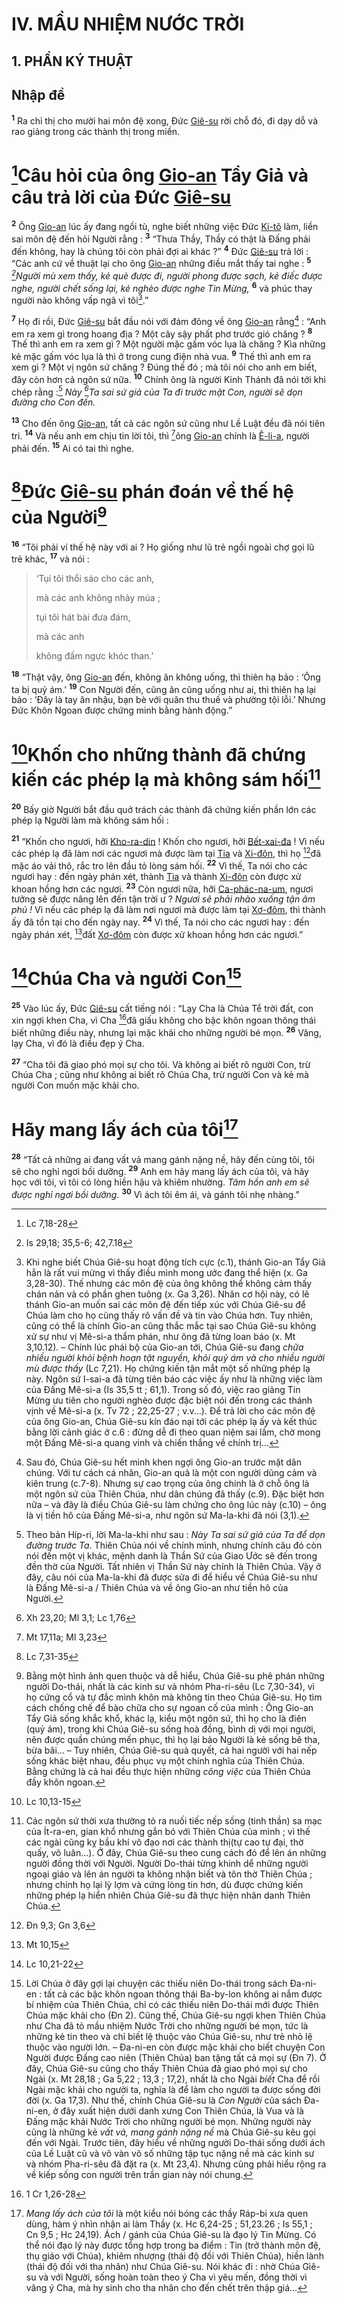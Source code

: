 # IV. MẦU NHIỆM NƯỚC TRỜI

## 1. PHẦN KÝ THUẬT

## Nhập đề
<sup><b>1</b></sup> Ra chỉ thị cho mười hai môn đệ xong, Đức [Giê-su]() rời chỗ đó, đi dạy dỗ và rao giảng trong các thành thị trong miền.

# [^1@-b30d5399-1b8e-47f0-91b8-494bacaf8152]Câu hỏi của ông [Gio-an]() Tẩy Giả và câu trả lời của Đức [Giê-su]()
<sup><b>2</b></sup> Ông [Gio-an]() lúc ấy đang ngồi tù, nghe biết những việc Đức [Ki-tô]() làm, liền sai môn đệ đến hỏi Người rằng : <sup><b>3</b></sup> “Thưa Thầy, Thầy có thật là Đấng phải đến không, hay là chúng tôi còn phải đợi ai khác ?” <sup><b>4</b></sup> Đức [Giê-su]() trả lời : “Các anh cứ về thuật lại cho ông [Gio-an]() những điều mắt thấy tai nghe : <sup><b>5</b></sup> *[^2@-b30d5399-1b8e-47f0-91b8-494bacaf8152]Người mù xem thấy, kẻ què được đi, người phong được sạch, kẻ điếc được nghe, người chết sống lại, kẻ nghèo được nghe Tin Mừng,* <sup><b>6</b></sup> và phúc thay người nào không vấp ngã vì tôi[^1-b30d5399-1b8e-47f0-91b8-494bacaf8152].”

<sup><b>7</b></sup> Họ đi rồi, Đức [Giê-su]() bắt đầu nói với đám đông về ông [Gio-an]() rằng[^2-b30d5399-1b8e-47f0-91b8-494bacaf8152] : “Anh em ra xem gì trong hoang địa ? Một cây sậy phất phơ trước gió chăng ? <sup><b>8</b></sup> Thế thì anh em ra xem gì ? Một người mặc gấm vóc lụa là chăng ? Kìa những kẻ mặc gấm vóc lụa là thì ở trong cung điện nhà vua. <sup><b>9</b></sup> Thế thì anh em ra xem gì ? Một vị ngôn sứ chăng ? Đúng thế đó ; mà tôi nói cho anh em biết, đây còn hơn cả ngôn sứ nữa. <sup><b>10</b></sup> Chính ông là người Kinh Thánh đã nói tới khi chép rằng :[^3-b30d5399-1b8e-47f0-91b8-494bacaf8152] *Này [^3@-b30d5399-1b8e-47f0-91b8-494bacaf8152]Ta sai sứ giả của Ta đi trước mặt Con, người sẽ dọn đường cho Con đến.*

<sup><b>13</b></sup> Cho đến ông [Gio-an](), tất cả các ngôn sứ cũng như Lề Luật đều đã nói tiên tri. <sup><b>14</b></sup> Và nếu anh em chịu tin lời tôi, thì [^4@-b30d5399-1b8e-47f0-91b8-494bacaf8152]ông [Gio-an]() chính là [Ê-li-a](), người phải đến. <sup><b>15</b></sup> Ai có tai thì nghe.

# [^5@-b30d5399-1b8e-47f0-91b8-494bacaf8152]Đức [Giê-su]() phán đoán về thế hệ của Người[^6-b30d5399-1b8e-47f0-91b8-494bacaf8152]
<sup><b>16</b></sup> “Tôi phải ví thế hệ này với ai ? Họ giống như lũ trẻ ngồi ngoài chợ gọi lũ trẻ khác, <sup><b>17</b></sup> và nói :

> ‘Tụi tôi thổi sáo cho các anh,
>
> mà các anh không nhảy múa ;
>
> tụi tôi hát bài đưa đám,
>
> mà các anh
>
> không đấm ngực khóc than.’

<sup><b>18</b></sup> “Thật vậy, ông [Gio-an]() đến, không ăn không uống, thì thiên hạ bảo : ‘Ông ta bị quỷ ám.’ <sup><b>19</b></sup> Con Người đến, cũng ăn cũng uống như ai, thì thiên hạ lại bảo : ‘Đây là tay ăn nhậu, bạn bè với quân thu thuế và phường tội lỗi.’ Nhưng Đức Khôn Ngoan được chứng minh bằng hành động.”

# [^6@-b30d5399-1b8e-47f0-91b8-494bacaf8152]Khốn cho những thành đã chứng kiến các phép lạ mà không sám hối[^7-b30d5399-1b8e-47f0-91b8-494bacaf8152]
<sup><b>20</b></sup> Bấy giờ Người bắt đầu quở trách các thành đã chứng kiến phần lớn các phép lạ Người làm mà không sám hối :

<sup><b>21</b></sup> “Khốn cho ngươi, hỡi [Kho-ra-din]() ! Khốn cho ngươi, hỡi [Bết-xai-đa]() ! Vì nếu các phép lạ đã làm nơi các ngươi mà được làm tại [Tia]() và [Xi-đôn](), thì họ [^7@-b30d5399-1b8e-47f0-91b8-494bacaf8152]đã mặc áo vải thô, rắc tro lên đầu tỏ lòng sám hối. <sup><b>22</b></sup> Vì thế, Ta nói cho các ngươi hay : đến ngày phán xét, thành [Tia]() và thành [Xi-đôn]() còn được xử khoan hồng hơn các ngươi. <sup><b>23</b></sup> Còn ngươi nữa, hỡi [Ca-phác-na-um](), ngươi tưởng sẽ được nâng lên đến tận trời ư ? *Ngươi sẽ phải nhào xuống tận âm phủ !* Vì nếu các phép lạ đã làm nơi ngươi mà được làm tại [Xơ-đôm](), thì thành ấy đã tồn tại cho đến ngày nay. <sup><b>24</b></sup> Vì thế, Ta nói cho các ngươi hay : đến ngày phán xét, [^8@-b30d5399-1b8e-47f0-91b8-494bacaf8152]đất [Xơ-đôm]() còn được xử khoan hồng hơn các ngươi.”

# [^9@-b30d5399-1b8e-47f0-91b8-494bacaf8152]Chúa Cha và người Con[^8-b30d5399-1b8e-47f0-91b8-494bacaf8152]
<sup><b>25</b></sup> Vào lúc ấy, Đức [Giê-su]() cất tiếng nói : “Lạy Cha là Chúa Tể trời đất, con xin ngợi khen Cha, vì Cha [^10@-b30d5399-1b8e-47f0-91b8-494bacaf8152]đã giấu không cho bậc khôn ngoan thông thái biết những điều này, nhưng lại mặc khải cho những người bé mọn. <sup><b>26</b></sup> Vâng, lạy Cha, vì đó là điều đẹp ý Cha.

<sup><b>27</b></sup> “Cha tôi đã giao phó mọi sự cho tôi. Và không ai biết rõ người Con, trừ Chúa Cha ; cũng như không ai biết rõ Chúa Cha, trừ người Con và kẻ mà người Con muốn mặc khải cho.

# Hãy mang lấy ách của tôi[^9-b30d5399-1b8e-47f0-91b8-494bacaf8152]
<sup><b>28</b></sup> “Tất cả những ai đang vất vả mang gánh nặng nề, hãy đến cùng tôi, tôi sẽ cho nghỉ ngơi bồi dưỡng. <sup><b>29</b></sup> Anh em hãy mang lấy ách của tôi, và hãy học với tôi, vì tôi có lòng hiền hậu và khiêm nhường. *Tâm hồn anh em sẽ được nghỉ ngơi bồi dưỡng.* <sup><b>30</b></sup> Vì ách tôi êm ái, và gánh tôi nhẹ nhàng.”

[^1-b30d5399-1b8e-47f0-91b8-494bacaf8152]: Khi nghe biết Chúa Giê-su hoạt động tích cực (c.1), thánh Gio-an Tẩy Giả hẳn là rất vui mừng vì thấy điều mình mong ước đang thể hiện (x. Ga 3,28-30). Thế nhưng các môn đệ của ông không thể không cảm thấy chán nản và có phần ghen tuông (x. Ga 3,26). Nhân cơ hội này, có lẽ thánh Gio-an muốn sai các môn đệ đến tiếp xúc với Chúa Giê-su để Chúa làm cho họ cũng thấy rõ vấn đề và tin vào Chúa hơn. Tuy nhiên, cũng có thể là chính Gio-an cũng thắc mắc tại sao Chúa Giê-su không xử sự như vị Mê-si-a thẩm phán, như ông đã từng loan báo (x. Mt 3,10.12). – Chính lúc phái bộ của Gio-an tới, Chúa Giê-su đang *chữa nhiều người khỏi bệnh hoạn tật nguyền, khỏi quỷ ám và cho nhiều người mù được thấy* (Lc 7,21). Họ chứng kiến tận mắt một số những phép lạ này. Ngôn sứ I-sai-a đã từng tiên báo các việc ấy như là những việc làm của Đấng Mê-si-a (Is 35,5 tt ; 61,1). Trong số đó, việc rao giảng Tin Mừng ưu tiên cho người nghèo được đặc biệt nói đến trong các thánh vịnh về Mê-si-a (x. Tv 72 ; 22,25-27 ; v.v...). Để trả lời cho các môn đệ của ông Gio-an, Chúa Giê-su kín đáo nại tới các phép lạ ấy và kết thúc bằng lời cảnh giác ở c.6 : đừng dễ đi theo quan niệm sai lầm, chờ mong một Đấng Mê-si-a quang vinh và chiến thắng về chính trị...
[^2-b30d5399-1b8e-47f0-91b8-494bacaf8152]: Sau đó, Chúa Giê-su hết mình khen ngợi ông Gio-an trước mặt dân chúng. Với tư cách cá nhân, Gio-an quả là một con người dũng cảm và kiên trung (c.7-8). Nhưng sự cao trọng của ông chính là ở chỗ ông là một ngôn sứ của Thiên Chúa, như dân chúng đã thấy (c.9). Đặc biệt hơn nữa – và đây là điều Chúa Giê-su làm chứng cho ông lúc này (c.10) – ông là vị tiền hô của Đấng Mê-si-a, như ngôn sứ Ma-la-khi đã nói (3,1).
[^3-b30d5399-1b8e-47f0-91b8-494bacaf8152]: Theo bản Híp-ri, lời Ma-la-khi như sau : *Này Ta sai sứ giả của Ta để dọn đường trước Ta*. Thiên Chúa nói về chính mình, nhưng chính câu đó còn nói đến một vị khác, mệnh danh là Thần Sứ của Giao Ước sẽ đến trong đền thờ của Người. Tất nhiên vị Thần Sứ này chính là Thiên Chúa. Vậy ở đây, câu nói của Ma-la-khi đã được sửa đi để hiểu về Chúa Giê-su như là Đấng Mê-si-a / Thiên Chúa và về ông Gio-an như tiền hô của Người.
[^6-b30d5399-1b8e-47f0-91b8-494bacaf8152]: Bằng một hình ảnh quen thuộc và dễ hiểu, Chúa Giê-su phê phán những người Do-thái, nhất là các kinh sư và nhóm Pha-ri-sêu (Lc 7,30-34), vì họ cứng cổ và tự đắc mình khôn mà không tin theo Chúa Giê-su. Họ tìm cách chống chế để bào chữa cho sự ngoan cố của mình : Ông Gio-an Tẩy Giả sống khắc khổ, khác lạ, kiểu một ngôn sứ, thì họ cho là điên (quỷ ám), trong khi Chúa Giê-su sống hoà đồng, bình dị với mọi người, nên được quần chúng mến phục, thì họ lại bảo Người là kẻ sống bê tha, bừa bãi... – Tuy nhiên, Chúa Giê-su quả quyết, cả hai người với hai nếp sống khác biệt nhau, đều phục vụ một chính nghĩa của Thiên Chúa. Bằng chứng là cả hai đều thực hiện những *công việc* của Thiên Chúa đầy khôn ngoan.
[^7-b30d5399-1b8e-47f0-91b8-494bacaf8152]: Các ngôn sứ thời xưa thường tỏ ra nuối tiếc nếp sống (tinh thần) sa mạc của Ít-ra-en, gian khổ nhưng gắn bó với Thiên Chúa của mình ; vì thế các ngài cũng kỵ bầu khí vô đạo nơi các thành thị(tự cao tự đại, thờ quấy, vô luân...). Ở đây, Chúa Giê-su theo cung cách đó để lên án những người đồng thời với Người. Người Do-thái từng khinh dể những người ngoại giáo và lên án người ta không nhận biết và tôn thờ Thiên Chúa ; nhưng chính họ lại lỳ lợm và cứng lòng tin hơn, dù được chứng kiến những phép lạ hiển nhiên Chúa Giê-su đã thực hiện nhân danh Thiên Chúa.
[^8-b30d5399-1b8e-47f0-91b8-494bacaf8152]: Lời Chúa ở đây gợi lại chuyện các thiếu niên Do-thái trong sách Đa-ni-en : tất cả các bậc khôn ngoan thông thái Ba-by-lon không ai nắm được bí nhiệm của Thiên Chúa, chỉ có các thiếu niên Do-thái mới được Thiên Chúa mặc khải cho (Đn 2). Cũng thế, Chúa Giê-su ngợi khen Thiên Chúa như Cha đã tỏ mầu nhiệm Nước Trời cho những người bé mọn, tức là những kẻ tin theo và chỉ biết lệ thuộc vào Chúa Giê-su, như trẻ nhỏ lệ thuộc vào người lớn. – Đa-ni-en còn được mặc khải cho biết chuyện Con Người được Đấng cao niên (Thiên Chúa) ban tặng tất cả mọi sự (Đn 7). Ở đây, Chúa Giê-su cũng cho thấy Thiên Chúa đã giao phó mọi sự cho Ngài (x. Mt 28,18 ; Ga 5,22 ; 13,3 ; 17,2), nhất là cho Ngài *biết* Cha để rồi Ngài mặc khải cho người ta, nghĩa là để làm cho người ta được sống đời đời (x. Ga 17,3). Như thế, chính Chúa Giê-su là *Con Người* của sách Đa-ni-en, ở đây xuất hiện dưới danh xưng Con Thiên Chúa, là Vua và là Đấng mặc khải Nước Trời cho những người bé mọn. Những người này cũng là những kẻ *vất vả, mang gánh nặng nề* mà Chúa Giê-su kêu gọi đến với Ngài. Trước tiên, đây hiểu về những người Do-thái sống dưới ách của Lề Luật cũ và vô vàn vô số những tập tục nặng nề mà các kinh sư và nhóm Pha-ri-sêu đã đặt ra (x. Mt 23,4). Nhưng cũng phải hiểu rộng ra về kiếp sống con người trên trần gian này nói chung.
[^9-b30d5399-1b8e-47f0-91b8-494bacaf8152]: *Mang lấy ách của tôi* là một kiểu nói bóng các thầy Ráp-bi xưa quen dùng, hàm ý nhìn nhận ai làm Thầy (x. Hc 6,24-25 ; 51,23.26 ; Is 55,1 ; Cn 9,5 ; Hc 24,19). Ách / gánh của Chúa Giê-su là đạo lý Tin Mừng. Có thể nói đạo lý này được tổng hợp trong ba điểm : Tin (trở thành môn đệ, thụ giáo với Chúa), khiêm nhượng (thái độ đối với Thiên Chúa), hiền lành (thái độ đối với tha nhân) như Chúa Giê-su. Nói khác đi : nhờ Chúa Giê-su và với Người, sống hoàn toàn theo ý Cha vì yêu mến, đồng thời vì vâng ý Cha, mà hy sinh cho tha nhân cho đến chết trên thập giá...
[^1@-b30d5399-1b8e-47f0-91b8-494bacaf8152]: Lc 7,18-28
[^2@-b30d5399-1b8e-47f0-91b8-494bacaf8152]: Is 29,18; 35,5-6; 42,7.18
[^3@-b30d5399-1b8e-47f0-91b8-494bacaf8152]: Xh 23,20; Ml 3,1; Lc 1,76
[^4@-b30d5399-1b8e-47f0-91b8-494bacaf8152]: Mt 17,11a; Ml 3,23
[^5@-b30d5399-1b8e-47f0-91b8-494bacaf8152]: Lc 7,31-35
[^6@-b30d5399-1b8e-47f0-91b8-494bacaf8152]: Lc 10,13-15
[^7@-b30d5399-1b8e-47f0-91b8-494bacaf8152]: Đn 9,3; Gn 3,6
[^8@-b30d5399-1b8e-47f0-91b8-494bacaf8152]: Mt 10,15
[^9@-b30d5399-1b8e-47f0-91b8-494bacaf8152]: Lc 10,21-22
[^10@-b30d5399-1b8e-47f0-91b8-494bacaf8152]: 1 Cr 1,26-28